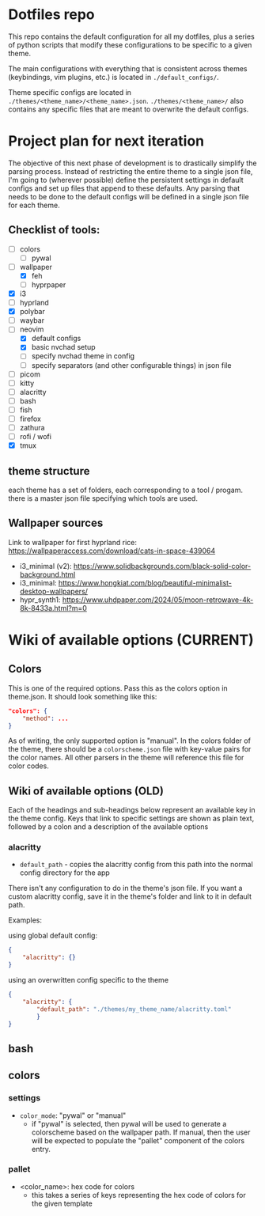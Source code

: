 # Dotfiles repo

This repo contains the default configuration for all my dotfiles, plus a series of python scripts that modify these configurations to be specific to a given theme.

The main configurations with everything that is consistent across themes (keybindings, vim plugins, etc.) is located in `./default_configs/`. 

Theme specific configs are located in `./themes/<theme_name>/<theme_name>.json`. `./themes/<theme_name>/` also contains any specific files that are meant to overwrite the default configs.


# Project plan for next iteration

The objective of this next phase of development is to drastically simplify the parsing process. Instead of restricting the entire theme to a single json file, I'm going to (wherever possible) define the persistent settings in default configs and set up files that append to these defaults. Any parsing that needs to be done to the default configs will be defined in a single json file for each theme. 

## Checklist of tools:

- [ ] colors
    - [ ] pywal
- [ ] wallpaper
    - [x] feh
    - [ ] hyprpaper
- [x] i3 
- [ ] hyprland 
- [x] polybar
- [ ] waybar
- [ ] neovim
    - [x] default configs
    - [x] basic nvchad setup
    - [ ] specify nvchad theme in config 
    - [ ] specify separators (and other configurable things) in json file
- [ ] picom
- [ ] kitty
- [ ] alacritty
- [ ] bash
- [ ] fish
- [ ] firefox
- [ ] zathura
- [ ] rofi / wofi
- [x] tmux

## theme structure
each theme has a set of folders, each corresponding to a tool / progam. there is a master json file specifying which tools are used.

## Wallpaper sources

Link to wallpaper for first hyprland rice: https://wallpaperaccess.com/download/cats-in-space-439064
- i3_minimal (v2): https://www.solidbackgrounds.com/black-solid-color-background.html
- i3_minimal: https://www.hongkiat.com/blog/beautiful-minimalist-desktop-wallpapers/
- hypr_synth1: https://www.uhdpaper.com/2024/05/moon-retrowave-4k-8k-8433a.html?m=0

# Wiki of available options (CURRENT)

## Colors 

This is one of the required options. Pass this as the colors option in theme.json. It should look something like this:

```json
"colors": {
    "method": ...
}
```

As of writing, the only supported option is "manual". In the colors folder of the theme, there should be a `colorscheme.json` file with key-value pairs for the color names. All other parsers in the theme will reference this file for color codes.


## Wiki of available options (OLD)

Each of the headings and sub-headings below represent an available key in the theme config. Keys that link to specific settings are shown as plain text, followed by a colon and a description of the available options

### alacritty

- `default_path` - copies the alacritty config from this path into the normal config directory for the app

There isn't any configuration to do in the theme's json file. If you want a custom alacritty config, save it in the theme's folder and link to it in default path.

Examples:

using global default config:

```json
{
    "alacritty": {}
}
```

using an overwritten config specific to the theme

```json
{
    "alacritty": {
        "default_path": "./themes/my_theme_name/alacritty.toml"
        }
}
```
## bash

## colors

### settings
- `color_mode`: "pywal" or "manual"
    - if "pywal" is selected, then pywal will be used to generate a colorscheme based on the wallpaper path. If manual, then the user will be expected to populate the "pallet" component of the colors entry.

### pallet
- <color_name>: hex code for colors
    - this takes a series of keys representing the hex code of colors for the given template
